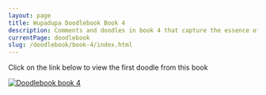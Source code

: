 ```yaml
---
layout: page
title: Wupadupa Doodlebook Book 4
description: Comments and doodles in book 4 that capture the essence of each event.
currentPage: doodlebook
slug: /doodlebook/book-4/index.html
---
```


<p>Click on the link below to view the first doodle from this book</p>

<a href="/doodlebook/book-4/76">

![Doodlebook book 4](../../images/doodlebook/doodlebook-4.jpg)

</a>
